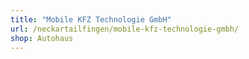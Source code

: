 ```yaml
---
title: "Mobile KFZ Technologie GmbH"
url: /neckartailfingen/mobile-kfz-technologie-gmbh/
shop: Autohaus
---
```


